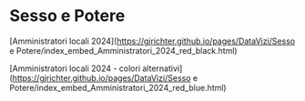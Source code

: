 # Sesso e Potere

[Amministratori locali 2024](https://gjrichter.github.io/pages/DataVizi/Sesso e Potere/index_embed_Amministratori_2024_red_black.html)

[Amministratori locali 2024 - colori alternativi](https://gjrichter.github.io/pages/DataVizi/Sesso e Potere/index_embed_Amministratori_2024_red_blue.html)







